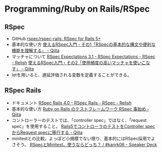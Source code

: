 # Programming/Ruby on Rails/RSpec

## RSpec

- GitHub
  [rspec/rspec-rails: RSpec for Rails 5+](https://github.com/rspec/rspec-rails)
- 基本的な使い方
  [使えるRSpec入門・その1「RSpecの基本的な構文や便利な機能を理解する」 - Qiita](https://qiita.com/jnchito/items/42193d066bd61c740612)
- マッチャについて
  [RSpec Expectations 3.1 - RSpec Expectations - RSpec - Relish](https://relishapp.com/rspec/rspec-expectations/v/3-1/docs)
  [使えるRSpec入門・その2「使用頻度の高いマッチャを使いこなす」 - Qiita](https://qiita.com/jnchito/items/2e79a1abe7cd8214caa5)
- letを用いると、遅延評価される変数を定義することができる。

## RSpec Rails

- ドキュメント
  [RSpec Rails 4.0 - RSpec Rails - RSpec - Relish](https://relishapp.com/rspec/rspec-rails/v/4-0/docs)
- 基本的な使い方
  [Ruby on Rails のテストフレームワーク RSpec 事始め - Qiita](https://qiita.com/tatsurou313/items/c923338d2e3c07dfd9ee)
- コントローラーのテストでは、「controller spec」ではなく、「request spec」を使用すること。
  [Rails5でコントローラのテストをController specからRequest specに移行する - Qiita](https://qiita.com/t2kojima/items/ad7a8ade9e7a99fb4384)
- minitestとの比較。よっぽど小規模でない限り、基本的にはRSpec採用でよさそう。
  [RSpecとMinitest、使うならどっち？ / #kanrk06 - Speaker Deck](https://speakerdeck.com/jnchito/number-kanrk06)
